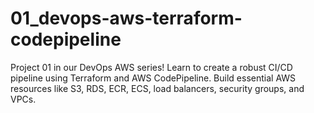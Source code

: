 # 01_devops-aws-terraform-codepipeline
Project 01 in our DevOps AWS series! Learn to create a robust CI/CD pipeline using Terraform and AWS CodePipeline. Build essential AWS resources like S3, RDS, ECR, ECS, load balancers, security groups, and VPCs.
